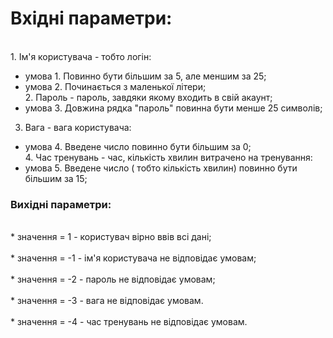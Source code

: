 # Вхідні параметри:
<br> 1. Ім'я користувача - тобто логін:</br>
* умова 1. Повинно бути більшим за 5, але меншим за 25;
* умова 2. Починається з маленької літери;
<br> 2. Пароль -  пароль, завдяки якому входить в свій акаунт; </br>
* умова 3. Довжина рядка "пароль" повинна бути менше 25 символів;   
 3. Вага - вага користувача:
* умова 4. Введене число повинно бути більшим за 0;
<br> 4. Час тренувань - час, кількість хвилин витрачено на тренування:</br> 
* умова 5. Введене число ( тобто кількість хвилин) повинно бути більшим за 15;
### Вихідні параметри:
<br> * значення = 1 - користувач вірно ввів всі дані;</br>
<br> * значення = -1 - ім'я користувача не відповідає умовам;</br>
<br> * значення = -2 - пароль не відповідає умовам;</br>
<br> * значення = -3 - вага не відповідає умовам.</br>
<br> * значення = -4 - час тренувань не відповідає умовам.</br>
